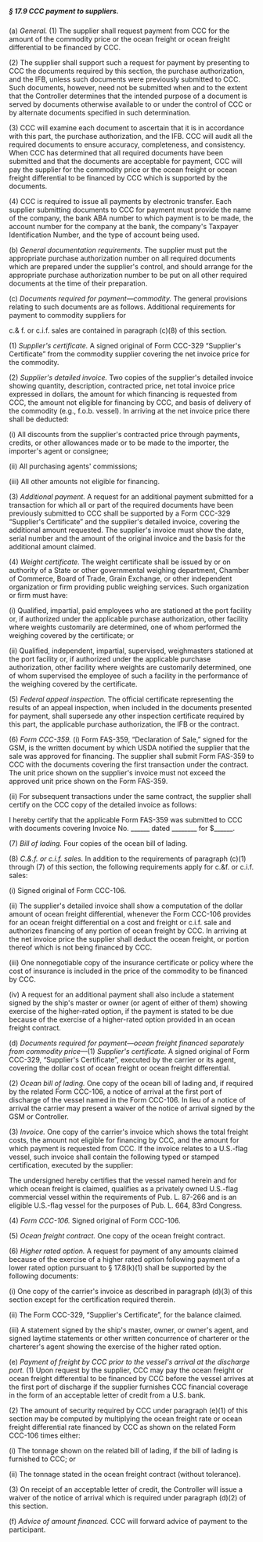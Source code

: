 ##### § 17.9 CCC payment to suppliers. #####

(a) *General.* (1) The supplier shall request payment from CCC for the amount of the commodity price or the ocean freight or ocean freight differential to be financed by CCC.

(2) The supplier shall support such a request for payment by presenting to CCC the documents required by this section, the purchase authorization, and the IFB, unless such documents were previously submitted to CCC. Such documents, however, need not be submitted when and to the extent that the Controller determines that the intended purpose of a document is served by documents otherwise available to or under the control of CCC or by alternate documents specified in such determination.

(3) CCC will examine each document to ascertain that it is in accordance with this part, the purchase authorization, and the IFB. CCC will audit all the required documents to ensure accuracy, completeness, and consistency. When CCC has determined that all required documents have been submitted and that the documents are acceptable for payment, CCC will pay the supplier for the commodity price or the ocean freight or ocean freight differential to be financed by CCC which is supported by the documents.

(4) CCC is required to issue all payments by electronic transfer. Each supplier submitting documents to CCC for payment must provide the name of the company, the bank ABA number to which payment is to be made, the account number for the company at the bank, the company's Taxpayer Identification Number, and the type of account being used.

(b) *General documentation requirements.* The supplier must put the appropriate purchase authorization number on all required documents which are prepared under the supplier's control, and should arrange for the appropriate purchase authorization number to be put on all other required documents at the time of their preparation.

(c) *Documents required for payment—commodity.* The general provisions relating to such documents are as follows. Additional requirements for payment to commodity suppliers for

c.& f. or c.i.f. sales are contained in paragraph (c)(8) of this section.

(1) *Supplier's certificate.* A signed original of Form CCC-329 “Supplier's Certificate” from the commodity supplier covering the net invoice price for the commodity.

(2) *Supplier's detailed invoice.* Two copies of the supplier's detailed invoice showing quantity, description, contracted price, net total invoice price expressed in dollars, the amount for which financing is requested from CCC, the amount not eligible for financing by CCC, and basis of delivery of the commodity (e.g., f.o.b. vessel). In arriving at the net invoice price there shall be deducted:

(i) All discounts from the supplier's contracted price through payments, credits, or other allowances made or to be made to the importer, the importer's agent or consignee;

(ii) All purchasing agents' commissions;

(iii) All other amounts not eligible for financing.

(3) *Additional payment.* A request for an additional payment submitted for a transaction for which all or part of the required documents have been previously submitted to CCC shall be supported by a Form CCC-329 “Supplier's Certificate” and the supplier's detailed invoice, covering the additional amount requested. The supplier's invoice must show the date, serial number and the amount of the original invoice and the basis for the additional amount claimed.

(4) *Weight certificate.* The weight certificate shall be issued by or on authority of a State or other governmental weighing department, Chamber of Commerce, Board of Trade, Grain Exchange, or other independent organization or firm providing public weighing services. Such organization or firm must have:

(i) Qualified, impartial, paid employees who are stationed at the port facility or, if authorized under the applicable purchase authorization, other facility where weights customarily are determined, one of whom performed the weighing covered by the certificate; or

(ii) Qualified, independent, impartial, supervised, weighmasters stationed at the port facility or, if authorized under the applicable purchase authorization, other facility where weights are customarily determined, one of whom supervised the employee of such a facility in the performance of the weighing covered by the certificate.

(5) *Federal appeal inspection.* The official certificate representing the results of an appeal inspection, when included in the documents presented for payment, shall supersede any other inspection certificate required by this part, the applicable purchase authorization, the IFB or the contract.

(6) *Form CCC-359.* (i) Form FAS-359, “Declaration of Sale,” signed for the GSM, is the written document by which USDA notified the supplier that the sale was approved for financing. The supplier shall submit Form FAS-359 to CCC with the documents covering the first transaction under the contract. The unit price shown on the supplier's invoice must not exceed the approved unit price shown on the Form FAS-359.

(ii) For subsequent transactions under the same contract, the supplier shall certify on the CCC copy of the detailed invoice as follows:

I hereby certify that the applicable Form FAS-359 was submitted to CCC with documents covering Invoice No. \_\_\_\_\_\_ dated \_\_\_\_\_\_\_\_ for $\_\_\_\_\_\_.

(7) *Bill of lading.* Four copies of the ocean bill of lading.

(8) *C.&.f. or c.i.f. sales.* In addition to the requirements of paragraph (c)(1) through (7) of this section, the following requirements apply for c.&f. or c.i.f. sales:

(i) Signed original of Form CCC-106.

(ii) The supplier's detailed invoice shall show a computation of the dollar amount of ocean freight differential, whenever the Form CCC-106 provides for an ocean freight differential on a cost and freight or c.i.f. sale and authorizes financing of any portion of ocean freight by CCC. In arriving at the net invoice price the supplier shall deduct the ocean freight, or portion thereof which is not being financed by CCC.

(iii) One nonnegotiable copy of the insurance certificate or policy where the cost of insurance is included in the price of the commodity to be financed by CCC.

(iv) A request for an additional payment shall also include a statement signed by the ship's master or owner (or agent of either of them) showing exercise of the higher-rated option, if the payment is stated to be due because of the exercise of a higher-rated option provided in an ocean freight contract.

(d) *Documents required for payment—ocean freight financed separately from commodity price*—(1) *Supplier's certificate.* A signed original of Form CCC-329, “Supplier's Certificate”, executed by the carrier or its agent, covering the dollar cost of ocean freight or ocean freight differential.

(2) *Ocean bill of lading.* One copy of the ocean bill of lading and, if required by the related Form CCC-106, a notice of arrival at the first port of discharge of the vessel named in the Form CCC-106. In lieu of a notice of arrival the carrier may present a waiver of the notice of arrival signed by the GSM or Controller.

(3) *Invoice.* One copy of the carrier's invoice which shows the total freight costs, the amount not eligible for financing by CCC, and the amount for which payment is requested from CCC. If the invoice relates to a U.S.-flag vessel, such invoice shall contain the following typed or stamped certification, executed by the supplier:

The undersigned hereby certifies that the vessel named herein and for which ocean freight is claimed, qualifies as a privately owned U.S.-flag commercial vessel within the requirements of Pub. L. 87-266 and is an eligible U.S.-flag vessel for the purposes of Pub. L. 664, 83rd Congress.

(4) *Form CCC-106.* Signed original of Form CCC-106.

(5) *Ocean freight contract.* One copy of the ocean freight contract.

(6) *Higher rated option.* A request for payment of any amounts claimed because of the exercise of a higher rated option following payment of a lower rated option pursuant to § 17.8(k)(1) shall be supported by the following documents:

(i) One copy of the carrier's invoice as described in paragraph (d)(3) of this section except for the certification required therein.

(ii) The Form CCC-329, “Supplier's Certificate”, for the balance claimed.

(iii) A statement signed by the ship's master, owner, or owner's agent, and signed laytime statements or other written concurrence of charterer or the charterer's agent showing the exercise of the higher rated option.

(e) *Payment of freight by CCC prior to the vessel's arrival at the discharge port.* (1) Upon request by the supplier, CCC may pay the ocean freight or ocean freight differential to be financed by CCC before the vessel arrives at the first port of discharge if the supplier furnishes CCC financial coverage in the form of an acceptable letter of credit from a U.S. bank.

(2) The amount of security required by CCC under paragraph (e)(1) of this section may be computed by multiplying the ocean freight rate or ocean freight differential rate financed by CCC as shown on the related Form CCC-106 times either:

(i) The tonnage shown on the related bill of lading, if the bill of lading is furnished to CCC; or

(ii) The tonnage stated in the ocean freight contract (without tolerance).

(3) On receipt of an acceptable letter of credit, the Controller will issue a waiver of the notice of arrival which is required under paragraph (d)(2) of this section.

(f) *Advice of amount financed.* CCC will forward advice of payment to the participant.